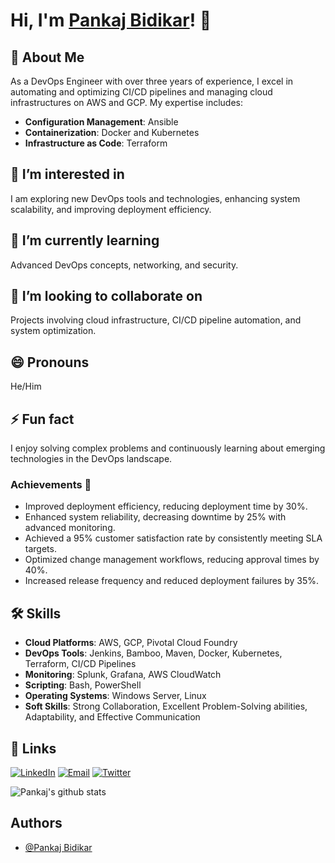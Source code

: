 # Hi, I'm [Pankaj Bidikar](https://github.com/pankaj-bidikar)! 👋

## 🚀 About Me
As a DevOps Engineer with over three years of experience, I excel in automating and optimizing CI/CD pipelines and managing cloud infrastructures on AWS and GCP. My expertise includes:
- **Configuration Management**: Ansible
- **Containerization**: Docker and Kubernetes
- **Infrastructure as Code**: Terraform

## 👀 I’m interested in
I am exploring new DevOps tools and technologies, enhancing system scalability, and improving deployment efficiency.

## 🌱 I’m currently learning
Advanced DevOps concepts, networking, and security.

## 💞️ I’m looking to collaborate on
Projects involving cloud infrastructure, CI/CD pipeline automation, and system optimization.

## 😄 Pronouns
He/Him

## ⚡ Fun fact
I enjoy solving complex problems and continuously learning about emerging technologies in the DevOps landscape.

### Achievements 🏅
- Improved deployment efficiency, reducing deployment time by 30%.
- Enhanced system reliability, decreasing downtime by 25% with advanced monitoring.
- Achieved a 95% customer satisfaction rate by consistently meeting SLA targets.
- Optimized change management workflows, reducing approval times by 40%.
- Increased release frequency and reduced deployment failures by 35%.

## 🛠 Skills
- **Cloud Platforms**: AWS, GCP, Pivotal Cloud Foundry
- **DevOps Tools**: Jenkins, Bamboo, Maven, Docker, Kubernetes, Terraform, CI/CD Pipelines
- **Monitoring**: Splunk, Grafana, AWS CloudWatch
- **Scripting**: Bash, PowerShell
- **Operating Systems**: Windows Server, Linux
- **Soft Skills**: Strong Collaboration, Excellent Problem-Solving abilities, Adaptability, and Effective Communication

## 🔗 Links
[![LinkedIn](https://img.shields.io/badge/linkedin-0A66C2?style=for-the-badge&logo=linkedin&logoColor=white)](https://www.linkedin.com/in/pankajbidikar/)
[![Email](https://img.shields.io/badge/email-D14836?style=for-the-badge&logo=gmail&logoColor=white)](mailto:pankaj.bidikar07@gmail.com)
[![Twitter](https://img.shields.io/badge/twitter-1DA1F2?style=for-the-badge&logo=twitter&logoColor=white)](https://twitter.com/)

![Pankaj's github stats](https://github-readme-stats.vercel.app/api?username=pankaj-bidikar&show_icons=true&hide_border=true)

## Authors
- [@Pankaj Bidikar](https://www.github.com/pankaj-bidikar)
